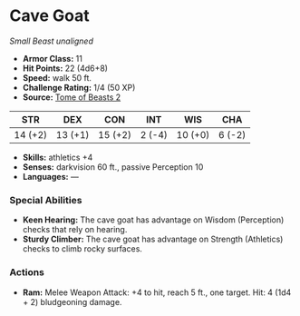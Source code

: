 # Cave Goat

*Small* *Beast* *unaligned*

- **Armor Class:** 11
- **Hit Points:** 22 (4d6+8)
- **Speed:** walk 50 ft.
- **Challenge Rating:** 1/4 (50 XP)
- **Source:** [Tome of Beasts 2](https://koboldpress.com/kpstore/product/tome-of-beasts-2-for-5th-edition/)

| STR | DEX | CON | INT | WIS | CHA |
| --- | --- | --- | --- | --- | --- |
| 14 (+2) | 13 (+1) | 15 (+2) | 2 (-4) | 10 (+0) | 6 (-2) |

- **Skills:** athletics +4
- **Senses:** darkvision 60 ft., passive Perception 10
- **Languages:** —
### Special Abilities
- **Keen Hearing:** The cave goat has advantage on Wisdom (Perception) checks that rely on hearing.
- **Sturdy Climber:** The cave goat has advantage on Strength (Athletics) checks to climb rocky surfaces.
### Actions
- **Ram:** Melee Weapon Attack: +4 to hit, reach 5 ft., one target. Hit: 4 (1d4 + 2) bludgeoning damage.
